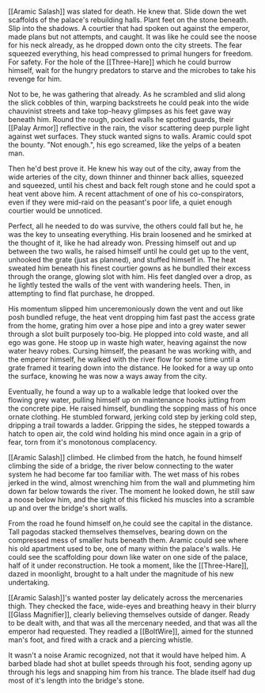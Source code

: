 [[Aramic Salash]] was slated for death. He knew that. Slide down the wet scaffolds of the palace's rebuilding halls. Plant feet on the stone beneath. Slip into the shadows. A courtier that had spoken out against the emperor, made plans but not attempts, and caught. It was like he could see the noose for his neck already, as he dropped down onto the city streets. The fear squeezed everything, his head compressed to primal hungers for freedom. For safety. For the hole of the [[Three-Hare]] which he could burrow himself, wait for the hungry predators to starve and the microbes to take his revenge for him. 

Not to be, he was gathering that already. As he scrambled and slid along the slick cobbles of thin, warping backstreets he could peak into the wide chauvinist streets and take top-heavy glimpses as his feet gave way beneath him. Round the rough, pocked walls he spotted guards, their [[Palay Armor]] reflective in the rain, the visor scattering deep purple light against wet surfaces. They stuck wanted signs to walls. Aramic could spot the bounty. "Not enough.", his ego screamed, like the yelps of a beaten man. 

Then he'd best prove it. He knew his way out of the city, away from the wide arteries of the city, down thinner and thinner back allies, squeezed and squeezed, until his chest and back felt rough stone and he could spot a heat vent above him. A recent attachment of one of his co-conspirators, even if they were mid-raid on the peasant's poor life, a quiet enough courtier would be unnoticed. 

Perfect, all he needed to do was survive, the others could fall but he, he was the key to unseating everything. His brain loosened and he smirked at the thought of it, like he had already won. Pressing himself out and up between the two walls, he raised himself until he could get up to the vent, unhooked the grate (just as planned), and stuffed himself in. The heat sweated him beneath his finest courtier gowns as he bundled their excess through the orange, glowing slot with him. His feet dangled over a drop, as he lightly tested the walls of the vent with wandering heels. Then, in attempting to find flat purchase, he dropped. 

His momentum slipped him unceremoniously down the vent and out like posh bundled refuge, the heat vent dropping him fast past the access grate from the home, grating him over a hose pipe and into a grey water sewer through a slot built purposely too-big. He plopped into cold waste, and all ego was gone. He stoop up in waste high water, heaving against the now water heavy robes. Cursing himself, the peasant he was working with, and the emperor himself, he walked with the river flow for some time until a grate framed it tearing down into the distance. He looked for a way up onto the surface, knowing he was now a ways away from the city.

Eventually, he found a way up to a walkable ledge that looked over the flowing grey water, pulling himself up on maintenance hooks jutting from the concrete pipe. He raised himself, bundling the sopping mass of his once ornate clothing. He stumbled forward, jerking cold step by jerking cold step, dripping a trail towards a ladder. Gripping the sides, he stepped towards a hatch to open air, the cold wind holding his mind once again in a grip of fear, torn from it's monotonous complacency. 

[[Aramic Salash]] climbed. He climbed from the hatch, he found himself climbing the side of a bridge, the river below connecting to the water system he had become far too familiar with. The wet mass of his robes jerked in the wind, almost wrenching him from the wall and plummeting him down far below towards the river. The moment he looked down, he still saw a noose below him, and the sight of this flicked his muscles into a scramble up and over the bridge's short walls.

From the road he found himself on,he could see the capital in the distance. Tall pagodas stacked themselves themselves, bearing down on the compressed mess of smaller huts beneath them. Aramic could see where his old apartment used to be, one of many within the palace's walls. He could see the scaffolding pour down like water on one side of the palace, half of it under reconstruction. He took a moment, like the [[Three-Hare]], dazed in moonlight, brought to a halt under the magnitude of his new undertaking.

[[Aramic Salash]]'s wanted poster lay delicately across the mercenaries thigh. They checked the face, wide-eyes and breathing heavy in their blurry [[Glass Magnifier]], clearly believing themselves outside of danger. Ready to be dealt with, and that was all the mercenary needed, and that was all the emperor had requested. They readied a [[BoltWire]], aimed for the stunned man's foot, and fired with a crack and a piercing whistle.

It wasn't a noise Aramic recognized, not that it would have helped him. A barbed blade had shot at bullet speeds through his foot, sending agony up through his legs and snapping him from his trance. The blade itself had dug most of it's length into the bridge's stone. 